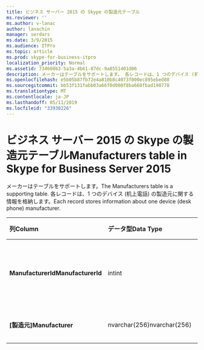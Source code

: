 ```yaml
---
title: ビジネス サーバー 2015 の Skype の製造元テーブル
ms.reviewer: ''
ms.author: v-lanac
author: lanachin
manager: serdars
ms.date: 3/9/2015
ms.audience: ITPro
ms.topic: article
ms.prod: skype-for-business-itpro
localization_priority: Normal
ms.assetid: 734608b3-5a3a-4b61-87dc-9a8551401d06
description: メーカーはテーブルをサポートします。 各レコードは、1 つのデバイス (机上電話) の製造元に関する情報を格納します。
ms.openlocfilehash: e5b05b87fb72e4a810b8c4073f000ec895ebed88
ms.sourcegitcommit: bb53f131fabb03a66f0d000f8ba668fbad190778
ms.translationtype: MT
ms.contentlocale: ja-JP
ms.lasthandoff: 05/11/2019
ms.locfileid: "33930226"
---
```

# <a name="manufacturers-table-in-skype-for-business-server-2015"></a><span data-ttu-id="ec7e5-104">ビジネス サーバー 2015 の Skype の製造元テーブル</span><span class="sxs-lookup"><span data-stu-id="ec7e5-104">Manufacturers table in Skype for Business Server 2015</span></span>
 
<span data-ttu-id="ec7e5-105">メーカーはテーブルをサポートします。</span><span class="sxs-lookup"><span data-stu-id="ec7e5-105">The Manufacturers table is a supporting table.</span></span> <span data-ttu-id="ec7e5-106">各レコードは、1 つのデバイス (机上電話) の製造元に関する情報を格納します。</span><span class="sxs-lookup"><span data-stu-id="ec7e5-106">Each record stores information about one device (desk phone) manufacturer.</span></span>
  
|<span data-ttu-id="ec7e5-107">**列**</span><span class="sxs-lookup"><span data-stu-id="ec7e5-107">**Column**</span></span>|<span data-ttu-id="ec7e5-108">**データ型**</span><span class="sxs-lookup"><span data-stu-id="ec7e5-108">**Data Type**</span></span>|<span data-ttu-id="ec7e5-109">**キー/インデックス**</span><span class="sxs-lookup"><span data-stu-id="ec7e5-109">**Key/Index**</span></span>|<span data-ttu-id="ec7e5-110">**詳細**</span><span class="sxs-lookup"><span data-stu-id="ec7e5-110">**Details**</span></span>|
|:-----|:-----|:-----|:-----|
|<span data-ttu-id="ec7e5-111">**ManufacturerId**</span><span class="sxs-lookup"><span data-stu-id="ec7e5-111">**ManufacturerId**</span></span> <br/> |<span data-ttu-id="ec7e5-112">int</span><span class="sxs-lookup"><span data-stu-id="ec7e5-112">int</span></span>  <br/> |<span data-ttu-id="ec7e5-113">Primary</span><span class="sxs-lookup"><span data-stu-id="ec7e5-113">Primary</span></span>  <br/> |<span data-ttu-id="ec7e5-114">この製造元を識別する一意の番号です。</span><span class="sxs-lookup"><span data-stu-id="ec7e5-114">Unique number identifying this manufacturer.</span></span>  <br/> |
|<span data-ttu-id="ec7e5-115">**[製造元]**</span><span class="sxs-lookup"><span data-stu-id="ec7e5-115">**Manufacturer**</span></span> <br/> |<span data-ttu-id="ec7e5-116">nvarchar(256)</span><span class="sxs-lookup"><span data-stu-id="ec7e5-116">nvarchar(256)</span></span>  <br/> | <br/> |<span data-ttu-id="ec7e5-117">製造元の名前です。</span><span class="sxs-lookup"><span data-stu-id="ec7e5-117">Manufacturer name.</span></span>  <br/> |
   


